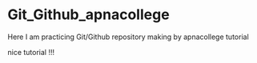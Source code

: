 # Git_Github_apnacollege
Here I am practicing Git/Github repository making by apnacollege tutorial

nice tutorial !!!
~~~~~~~~~~~~~~~~~~~~~
